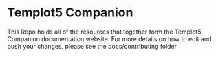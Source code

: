 # Templot5 Companion
This Repo holds all of the resources that together form the Templot5 Companion documentation website. For more details on how to edit and push your changes, please see the docs/contributing folder
